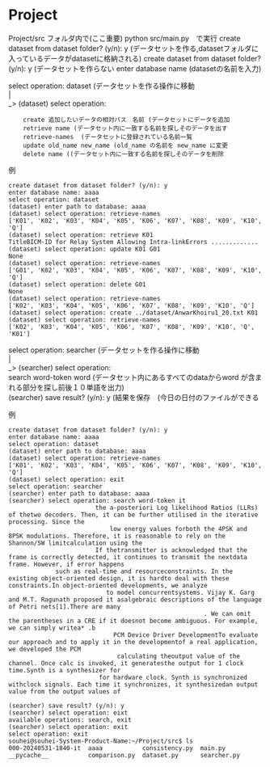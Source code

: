 # Project
Project/src  フォルダ内で(ここ重要)
python src/main.py　で実行
create dataset from dataset folder? (y/n): y (データセットを作る,datasetフォルダに入っているデータがdatasetに格納される)
create dataset from dataset folder? (y/n): y (データセットを作らない
enter database name (datasetの名前を入力) 

select operation: dataset (データセットを作る操作に移動  
  |  
  _>   (dataset) select operation:   

        create 追加したいデータの相対パス　名前 (データセットにデータを追加  
        retrieve name (データセット内に一致する名前を探しそのデータを出す  
        retrieve-names  (データセットに登録されている名前一覧  
        update old_name new_name (old_name の名前を new_name に変更  
        delete name ((データセット内に一致する名前を探しそのデータを削除  
例  
```
create dataset from dataset folder? (y/n): y
enter database name: aaaa 
select operation: dataset
(dataset) enter path to database: aaaa
(dataset) select operation: retrieve-names
['K01', 'K02', 'K03', 'K04', 'K05', 'K06', 'K07', 'K08', 'K09', 'K10', 'Q']
(dataset) select operation: retrieve K01
TitleBICM-ID for Relay System Allowing Intra-linkErrors .............
(dataset) select operation: update K01 G01
None
(dataset) select operation: retrieve-names
['G01', 'K02', 'K03', 'K04', 'K05', 'K06', 'K07', 'K08', 'K09', 'K10', 'Q']
(dataset) select operation: delete G01
None
(dataset) select operation: retrieve-names
['K02', 'K03', 'K04', 'K05', 'K06', 'K07', 'K08', 'K09', 'K10', 'Q']
(dataset) select operation: create ../dataset/AnwarKhoiru1_20.txt K01
(dataset) select operation: retrieve-names
['K02', 'K03', 'K04', 'K05', 'K06', 'K07', 'K08', 'K09', 'K10', 'Q', 'K01']
```


select operation: searcher (データセットを作る操作に移動  
  |  
  _>   (searcher) select operation:   
         search word-token word (データセット内にあるすべてのdataからword が含まれる部分を探し前後１０単語を出力)  
                    (searcher) save result? (y/n): y (結果を保存　(今日の日付のファイルができる  



例
```
create dataset from dataset folder? (y/n): y
enter database name: aaaa
select operation: dataset
(dataset) enter path to database: aaaa
(dataset) select operation: retrieve-names
['K01', 'K02', 'K03', 'K04', 'K05', 'K06', 'K07', 'K08', 'K09', 'K10', 'Q']
(dataset) select operation: exit
select operation: searcher
(searcher) enter path to database: aaaa
(searcher) select operation: search word-token it
                        the a-posteriori Log likelihood Ratios (LLRs) of thetwo decoders. Then, it can be further utilised in the iterative processing. Since the 
                            low energy values forboth the 4PSK and 8PSK modulations. Therefore, it is reasonable to rely on the Shannon/SW limitcalculation using the 
                        If thetransmitter is acknowledged that the frame is correctly detected, it continues to transmit the nextdata frame. However, if error happens 
             such as real-time and resourceconstraints. In the existing object-oriented design, it is hardto deal with these constraints.In object-oriented developments, we analyze 
                           to model concurrentsystems. Vijay K. Garg and M.T. Ragunath proposed it asalgebraic descriptions of the language of Petri nets[1].There are many 
                                                      . We can omit the parentheses in a CRE if it doesnot become ambiguous. For example, we can simply writea* .b 
                             PCM Device Driver DevelopmentTo evaluate our approach and to apply it in the developmentof a real application, we developed the PCM 
                              calculating theoutput value of the channel. Once calc is invoked, it generatesthe output for 1 clock time.Synth is a synthesizer for 
                         for hardware clock. Synth is synchronized withclock signals. Each time it synchronizes, it synthesizedan output value from the output values of 

(searcher) save result? (y/n): y
(searcher) select operation: eixt
available operations: search, exit
(searcher) select operation: exit
select operation: exit
souhei@souhei-System-Product-Name:~/Project/src$ ls
000-20240531-1840-it  aaaa           consistency.py  main.py
__pycache__           comparison.py  dataset.py      searcher.py
```



